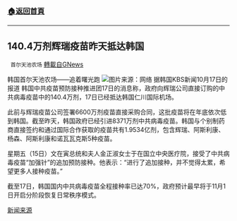 ###  [:house:返回首頁](https://github.com/ourhimalayas/txt)
---


## 140.4万剂辉瑞疫苗昨天抵达韩国
` 首尔天池农场` [轉載自GNews](https://gnews.org/zh-hans/1600556/)

韩国首尔天池农场——追着曙光跑
![](https://assets.gnews.org/wp-content/uploads/2021/10/WhatsApp-Image-2021-10-18-at-09.32.18.jpeg)图片来源：网络
据韩国KBS新闻10月17日的报道 韩国中共疫苗预防接种推进团17日的消息称，政府向辉瑞公司直接订购的中共病毒疫苗中的140.4万剂，17日已经抵达韩国仁川国际机场。

此前与辉瑞疫苗公司签署6600万剂疫苗直接采购合同，这批疫苗将在年底依次低到韩国。截至昨天，韩国政府已经引进8371万剂中共病毒疫苗。韩国与个别制药商直接签约和通过国际合作获取的疫苗共有1.9534亿剂，包含辉瑞、阿斯利康、杨森、阿斯利康和诺瓦瓦克斯5种疫苗。

星期五（15日）文在寅总统和夫人金正淑女士于在国立中央医疗院，接受了中共病毒疫苗“加强针”的追加预防接种。他表示：“进行了追加接种，并不觉得太累，希望更多人接种疫苗。”

截至17日，韩国国内中共病毒疫苗全程接种率已达70%，政府预计最早将于11月1日开启分阶段恢复日常秩序模式。

[新闻来源](https://mn.kbs.co.kr/mobile/news/view.do?ncd=5302612)
